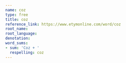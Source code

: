 ```yaml
---
name: coz
type: free
title: coz
reference_link: https://www.etymonline.com/word/coz
root_name: 
root_language: 
denotation: 
word_sums:
- sum: 'Coz + '
  respelling: coz
---
```

